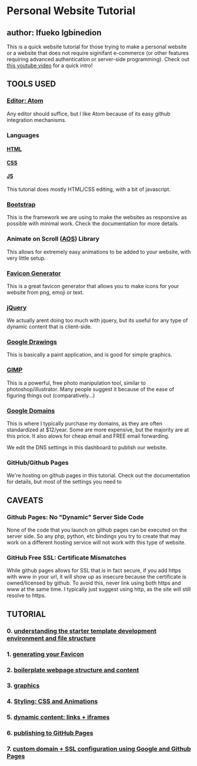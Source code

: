 # Personal Website Tutorial
## author: Ifueko Igbinedion
This is a quick website tutorial for those trying to make a personal website or
a website that does not require siginifant e-commerce (or other features requiring
advanced authentication or server-side programming). Check out
[this youtube video](https://youtu.be/JzjYUU4EpmM) for a quick intro!

## TOOLS USED
### [Editor: Atom](https://atom.io/)
Any editor should suffice, but I like Atom because of its easy github integration mechanisms.

### Languages
#### [HTML](https://www.w3schools.com/html/)
#### [CSS](https://www.w3schools.com/css/default.asp)
#### [JS](https://www.w3schools.com/js/default.asp)
This tutorial does mostly HTML/CSS editing, with a bit of javascript.

### [Bootstrap](https://getbootstrap.com/docs/4.5/getting-started/introduction/)
This is the framework we are using to make the websites as responsive as possible
with minimal work. Check the documentation for more details.

### Animate on Scroll ([AOS](https://michalsnik.github.io/aos/)) Library
This allows for extremely easy animations to be added to your website, with very little setup.

### [Favicon Generator](favicon.io)
This is a great favicon generator that allows you to make icons for your website from png, emoji or text.

### [jQuery](https://jquery.com/)
We actually arent doing too much with jquery, but its useful for any type of dynamic content that is client-side.

### [Google Drawings](https://drawings.google.com)
This is basically a paint application, and is good for simple graphics.

### [GIMP](https://www.gimp.org/)
This is a powerful, free photo manipulation tool, similar to photoshop/illustrator. Many people suggest it because of the ease of figuring things out (comparatively...)

### [Google Domains](domains.google.com)
This is where I typically purchase my domains, as they are often standardized at $12/year. Some are more expensive, but the majority are at this price. It also alows for cheap email and FREE email forwarding.

We edit the DNS settings in this dashboard to publish our website.

### GitHub/Github Pages
We're hosting on github pages in this tutorial. Check out the documentation for details, but most of the settings you need to

## CAVEATS

### Github Pages: No "Dynamic" Server Side Code
None of the code that you launch on github pages can be executed on  the server side. So any php, python, etc bindings you try to create that may work on a different hosting service will not work with this type of website.


### GitHub Free SSL: Certificate Mismatches
While github pages allows for SSL that is in fact secure, if you add https with www in your url, it will show up as insecure because the certificate is owned/licensed by github. To avoid this, never link using both https and www at the same time. I typically just suggest using http, as the site will still resolve to https.


## TUTORIAL
### 0. [understanding the starter template development environment and file structure](docs/0.Setup.md)
### 1. [generating your Favicon](docs/1.Favicons.md)
### 2. [boilerplate webpage structure and content](docs/2.Basic_Structure_And_Content.md)
### 3. [graphics](docs/3.Easy_Graphics.md)
### 4. [Styling: CSS and Animations](docs/4.Styling.md)
### 5. [dynamic content: links + iframes](docs/5.Dynamic_Content.md)
### 6. [publishing to GitHub Pages](docs/6.Github_Pages.md)
### 7. [custom domain + SSL configuration using Google and Github Pages](docs/7.Custom_Domains.md)
